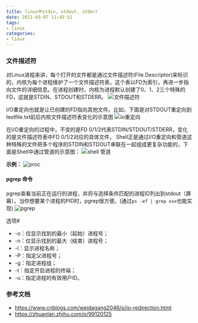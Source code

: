 ```yaml
---
title: linux中stdin, stdout, stderr
date: 2021-03-07 11:45:51
tags:
- linux
categories:
- linux
---
```


### 文件描述符
对Linux进程来讲，每个打开的文件都是通过文件描述符(File Descriptor)来标识的，内核为每个进程维护了一个文件描述符表，这个表以FD为索引，再进一步指向文件的详细信息。在进程创建时，内核为进程默认创建了0、1、2三个特殊的FD，这就是STDIN、STDOUT和STDERR。
![文件描述符](https://tva1.sinaimg.cn/large/008eGmZEly1gobnjioex4j318c0iyjwp.jpg)

I/O重定向也就是让已创建的FD指向其他文件。比如，下面是对STDOUT重定向到testfile.txt前后内核文件描述符表变化的示意图
![io重定向](https://tva1.sinaimg.cn/large/008eGmZEly1gobnkjht9yj31qe0q6n0f.jpg)

在I/O重定向的过程中，不变的是FD 0/1/2代表STDIN/STDOUT/STDERR，变化的是文件描述符表中FD 0/1/2对应的具体文件，  Shell正是通过I/O重定向和管道这种特殊的文件把多个程序的STDIN和STDOUT串联在一起组成更复杂功能的，下面是Shell中通过管道的示意图：
![shell 管道](https://tva1.sinaimg.cn/large/008eGmZEly1gobnmgdm7qj31jy0g0aci.jpg)

**示例：**
![proc](https://tva1.sinaimg.cn/large/008eGmZEly1gobnofym2sj316m0kaaf4.jpg)


#### pgrep 命令
pgrep查看当前正在运行的进程，并将与选择条件匹配的进程ID列出到stdout（屏幕）。当你想要某个进程的PID时，pgrep很方便。(通过`ps -ef | grep xxx`也能实现)
![pgrep](https://tva1.sinaimg.cn/large/008eGmZEly1gobo1kab79j31gg04wabi.jpg)

选项#
- -o：仅显示找到的最小（起始）进程号；
- -n：仅显示找到的最大（结束）进程号；
- -l：显示进程名称；
- -P：指定父进程号；
- -g：指定进程组；
- -t：指定开启进程的终端；
- -u：指定进程的有效用户ID。

### 参考文档
- https://www.cnblogs.com/weidagang2046/p/io-redirection.html
- https://zhuanlan.zhihu.com/p/99120125